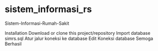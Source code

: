 # sistem_informasi_rs

Sistem-Informasi-Rumah-Sakit

Installation
Download or clone this project/repository
Import database simrs.sql
Atur jalur koneksi ke database
Edit Koneksi database
Semoga Berhasil

